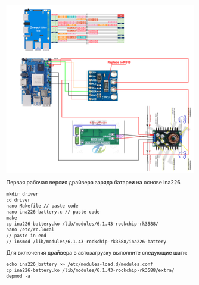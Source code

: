 ![schematic](./Image.png)

Первая рабочая версия драйвера заряда батареи на основе ina226

```
mkdir driver
cd driver
nano Makefile // paste code
nano ina226-battery.c // paste code
make
cp ina226-battery.ko /lib/modules/6.1.43-rockchip-rk3588/
nano /etc/rc.local 
// paste in end 
// insmod /lib/modules/6.1.43-rockchip-rk3588/ina226-battery
```
Для включения драйвера в автозагрузку выполните следующие шаги:
```
echo ina226_battery >> /etc/modules-load.d/modules.conf
cp ina226-battery.ko /lib/modules/6.1.43-rockchip-rk3588/extra/
depmod -a
```
